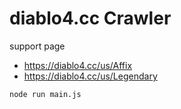 # diablo4.cc Crawler

support page
- https://diablo4.cc/us/Affix
- https://diablo4.cc/us/Legendary

```
node run main.js
```